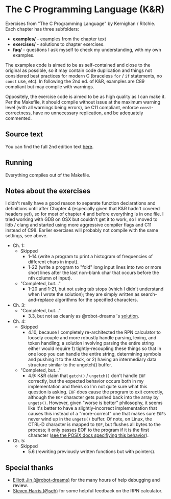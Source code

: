 # The C Programming Language (K&R)
Exercises from "The C Programming Language" by Kernighan / Ritchie. Each chapter has three subfolders:

* **examples/** - examples from the chapter text
* **exercises/** - solutions to chapter exercises.
* **faq/** - questions I ask myself to check my understanding, with my own examples.

The examples code is aimed to be as self-contained and close to the original as possible, so it may contain
code duplication and things not considered best practices for modern C (braceless `for` / `if` statements, no `const` use, etc).
In following the 2nd ed. of K&R, examples are C89 compliant but may compile with warnings.

Oppositely, the exercise code is aimed to be as high quality as I can make it. Per the Makefile, it should
compile without issue at the maximum warning level (with all warnings being errors), be C11 compliant, enforce
`const`-correctness, have no unnecessary replication, and be adequately commented.

## Source text
You can find the full 2nd edition text [here](http://cs.indstate.edu/~cbasavaraj/cs559/the_c_programming_language_2.pdf).

## Running
Everything compiles out of the Makefile.

## Notes about the exercises
I didn't really have a good reason to separate function declarations and definitions until after Chapter 4 (especially given that K&R hadn't covered headers yet), so for most of chapter 4 and before everything is in one file. I tried working with GDB on OSX but couldn't get it to work, so I moved to lldb / clang and started using more aggressive compiler flags and C11 instead of C98. Earlier exercises will probably not compile with the same settings, see above.

* Ch. 1:
  * Skipped
    * 1-14 (write a program to print a histogram of frequencies of different chars in input).
    * 1-22 (write a program to "fold" long input lines into two or more short lines after the last non-blank char that occurs before the nth column of input).
  * "Completed, but..."
    * 1-20 and 1-21, but not using tab stops (which I didn't understand when I wrote the solution); they are simply written as search-and-replace algorithms for the specified characters.
* Ch. 3:
  * "Completed, but..."
    * 3.3, but not as cleanly as @robot-dreams 's [solution](https://gist.github.com/robot-dreams/34d10248bc474f5a4312fa72e325656a).
* Ch. 4:
  * Skipped
    * 4.10, because I completely re-architected the RPN calculator to loosely couple and more robustly handle parsing, lexing, and token handling; a solution involving parsing the entire string either would require 1) tightly-recoupling these  things so that in one loop you can handle the entire string, determining symbols and pushing it to the stack, or 2) having an intermediary data structure similar to the ungetch() buffer.
  * "Completed, but..."
    * 4.9: K&R claim that `getch()` / `ungetch()` don't handle `EOF` correctly, but the expected behavior occurs both in my implementation and theirs so I'm not quite sure what this question is asking. `EOF` does cause the program to exit correctly, although the `EOF` character gets pushed back into the array by `ungets()`. However, given "worse is better" philosophy, it seems like it's better to have a slightly-incorrect implementation that causes this instead of a "more-correct" one that makes sure `EOF`s never wind up in the `ungets()` buffer. Of note, on Linux, the CTRL-D character is mapped to `EOF`, but flushes all bytes to the process; it only passes EOF to the program if it is the first character ([see the POSIX docs specifiying this  behavior](https://stackoverflow.com/questions/21260674/why-do-i-need-to-type-ctrl-d-twice-to-mark-end-of-file)).
* Ch. 5:
  * Skipped
    * 5.6 (rewriting previously written functions but with pointers).


## Special thanks
* [Elliott Jin (@robot-dreams)](https://github.com/robot-dreams) for the many hours of help debugging and review.
* [Steven Harris (@seh)](https://github.com/seh) for some helpful feedback on the RPN calculator.
